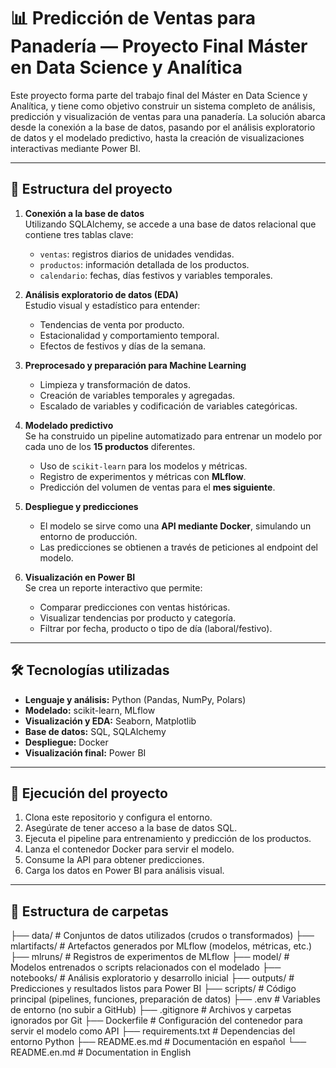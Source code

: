 # 📊 Predicción de Ventas para Panadería — Proyecto Final Máster en Data Science y Analítica

Este proyecto forma parte del trabajo final del Máster en Data Science y Analítica, y tiene como objetivo construir un sistema completo de análisis, predicción y visualización de ventas para una panadería. La solución abarca desde la conexión a la base de datos, pasando por el análisis exploratorio de datos y el modelado predictivo, hasta la creación de visualizaciones interactivas mediante Power BI.

---

## 🧩 Estructura del proyecto

1. **Conexión a la base de datos**  
   Utilizando SQLAlchemy, se accede a una base de datos relacional que contiene tres tablas clave:
   - `ventas`: registros diarios de unidades vendidas.
   - `productos`: información detallada de los productos.
   - `calendario`: fechas, días festivos y variables temporales.

2. **Análisis exploratorio de datos (EDA)**  
   Estudio visual y estadístico para entender:
   - Tendencias de venta por producto.
   - Estacionalidad y comportamiento temporal.
   - Efectos de festivos y días de la semana.

3. **Preprocesado y preparación para Machine Learning**  
   - Limpieza y transformación de datos.
   - Creación de variables temporales y agregadas.
   - Escalado de variables y codificación de variables categóricas.

4. **Modelado predictivo**  
   Se ha construido un pipeline automatizado para entrenar un modelo por cada uno de los **15 productos** diferentes.  
   - Uso de `scikit-learn` para los modelos y métricas.
   - Registro de experimentos y métricas con **MLflow**.
   - Predicción del volumen de ventas para el **mes siguiente**.

5. **Despliegue y predicciones**  
   - El modelo se sirve como una **API mediante Docker**, simulando un entorno de producción.
   - Las predicciones se obtienen a través de peticiones al endpoint del modelo.

6. **Visualización en Power BI**  
   Se crea un reporte interactivo que permite:
   - Comparar predicciones con ventas históricas.
   - Visualizar tendencias por producto y categoría.
   - Filtrar por fecha, producto o tipo de día (laboral/festivo).

---

## 🛠️ Tecnologías utilizadas

- **Lenguaje y análisis:** Python (Pandas, NumPy, Polars)
- **Modelado:** scikit-learn, MLflow
- **Visualización y EDA:** Seaborn, Matplotlib
- **Base de datos:** SQL, SQLAlchemy
- **Despliegue:** Docker
- **Visualización final:** Power BI

---

## 🚀 Ejecución del proyecto

1. Clona este repositorio y configura el entorno.
2. Asegúrate de tener acceso a la base de datos SQL.
3. Ejecuta el pipeline para entrenamiento y predicción de los productos.
4. Lanza el contenedor Docker para servir el modelo.
5. Consume la API para obtener predicciones.
6. Carga los datos en Power BI para análisis visual.

---

## 📂 Estructura de carpetas

├── data/ # Conjuntos de datos utilizados (crudos o transformados)
├── mlartifacts/ # Artefactos generados por MLflow (modelos, métricas, etc.)
├── mlruns/ # Registros de experimentos de MLflow
├── model/ # Modelos entrenados o scripts relacionados con el modelado
├── notebooks/ # Análisis exploratorio y desarrollo inicial
├── outputs/ # Predicciones y resultados listos para Power BI
├── scripts/ # Código principal (pipelines, funciones, preparación de datos)
├── .env # Variables de entorno (no subir a GitHub)
├── .gitignore # Archivos y carpetas ignorados por Git
├── Dockerfile # Configuración del contenedor para servir el modelo como API
├── requirements.txt # Dependencias del entorno Python
├── README.es.md # Documentación en español
└── README.en.md # Documentation in English
